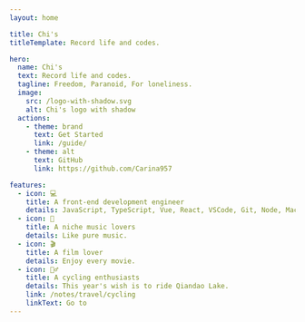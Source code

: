 ```yaml
---
layout: home

title: Chi's
titleTemplate: Record life and codes.

hero:
  name: Chi's
  text: Record life and codes.
  tagline: Freedom, Paranoid, For loneliness.
  image:
    src: /logo-with-shadow.svg
    alt: Chi's logo with shadow
  actions:
    - theme: brand
      text: Get Started
      link: /guide/
    - theme: alt
      text: GitHub
      link: https://github.com/Carina957

features:
  - icon: 💻
    title: A front-end development engineer
    details: JavaScript, TypeScript, Vue, React, VSCode, Git, Node, MacBookPro...
  - icon: 🎵
    title: A niche music lovers
    details: Like pure music.
  - icon: 🎬
    title: A film lover
    details: Enjoy every movie.
  - icon: 🚴‍♂️
    title: A cycling enthusiasts
    details: This year's wish is to ride Qiandao Lake.
    link: /notes/travel/cycling
    linkText: Go to
---
```

